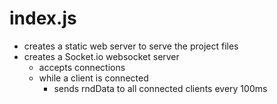 # index.js
- creates a static web server to serve the project files
- creates a Socket.io websocket server
  - accepts connections
  - while a client is connected
    - sends rndData to all connected clients every 100ms

